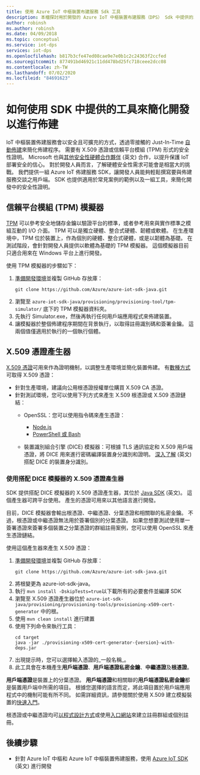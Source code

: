 ```yaml
---
title: 使用 Azure IoT 中樞裝置布建服務 Sdk 工具
description: 本檔探討用於開發的 Azure IoT 中樞裝置布建服務（DPS） Sdk 中提供的工具
author: robinsh
ms.author: robinsh
ms.date: 04/09/2018
ms.topic: conceptual
ms.service: iot-dps
services: iot-dps
ms.openlocfilehash: b817b3cfe47ed08cae9e7e0b1c2c24363f2ccfed
ms.sourcegitcommit: 877491bd46921c11dd478bd25fc718ceee2dcc08
ms.contentlocale: zh-TW
ms.lasthandoff: 07/02/2020
ms.locfileid: "84691623"
---
```

# <a name="how-to-use-tools-provided-in-the-sdks-to-simplify-development-for-provisioning"></a>如何使用 SDK 中提供的工具來簡化開發以進行佈建
IoT 中樞裝置佈建服務會以安全且可擴充的方式，透過零接觸的 Just-In-Time [自動佈建](concepts-auto-provisioning.md)來簡化佈建程序。  需要有 X.509 憑證或信賴平台模組 (TPM) 形式的安全性證明。  Microsoft 也與[其他安全性硬體合作夥伴](https://azure.microsoft.com/blog/azure-iot-supports-new-security-hardware-to-strengthen-iot-security/) \(英文\) 合作，以提升保護 IoT 部署安全的信心。 對於開發人員而言，了解硬體安全性需求可能會是相當大的挑戰。 我們提供一組 Azure IoT 佈建服務 SDK，讓開發人員能夠輕鬆撰寫要與佈建服務交談之用戶端。 SDK 也提供適用於常見案例的範例以及一組工具，來簡化開發中的安全性證明。

## <a name="trusted-platform-module-tpm-simulator"></a>信賴平台模組 (TPM) 模擬器
[TPM](https://docs.microsoft.com/azure/iot-dps/concepts-security) 可以參考安全地儲存金鑰以驗證平台的標準，或者參考用來與實作標準之模組互動的 I/O 介面。 TPM 可以是獨立硬體、整合式硬體、韌體或軟體。  在生產環境中，TPM 位於裝置上，作為個別的硬體、整合式硬體，或是以韌體為基礎。 在測試階段，會針對開發人員提供以軟體為基礎的 TPM 模擬器。  這個模擬器目前只適合用來在 Windows 平台上進行開發。

使用 TPM 模擬器的步驟如下：
1. [準備開發環境](https://docs.microsoft.com/azure/iot-dps/quick-enroll-device-x509-java)並複製 GitHub 存放庫：
   ```
   git clone https://github.com/Azure/azure-iot-sdk-java.git
   ```
2. 瀏覽至 ```azure-iot-sdk-java/provisioning/provisioning-tool/tpm-simulator/``` 底下的 TPM 模擬器資料夾。
3. 先執行 Simulator.exe，然後再執行任何用戶端應用程式來佈建裝置。
4. 讓模擬器於整個佈建程序期間在背景執行，以取得註冊識別碼和簽署金鑰。  這兩個值僅適用於執行的一個執行個體。

## <a name="x509-certificate-generator"></a>X.509 憑證產生器
[X.509 憑證](https://docs.microsoft.com/azure/iot-dps/concepts-security#x509-certificates)可用來作為證明機制，以調整生產環境並簡化裝置佈建。  有[數種方式](https://docs.microsoft.com/azure/iot-hub/iot-hub-x509ca-overview#how-to-get-an-x509-ca-certificate)可取得 X.509 憑證：
* 針對生產環境，建議向公用根憑證授權單位購買 X.509 CA 憑證。
* 針對測試環境，您可以使用下列方式來產生 X.509 根憑證或 X.509 憑證鏈結：
    * OpenSSL：您可以使用指令碼來產生憑證：
        * [Node.js](https://github.com/Azure/azure-iot-sdk-node/tree/master/provisioning/tools)
        * [PowerShell 或 Bash](https://github.com/Azure/azure-iot-sdk-c/blob/master/tools/CACertificates/CACertificateOverview.md)
        
    * 裝置識別組合引擎 (DICE) 模擬器：可根據 TLS 通訊協定和 X.509 用戶端憑證，將 DICE 用來進行密碼編譯裝置身分識別和證明。  [深入了解](https://www.microsoft.com/research/publication/device-identity-dice-riot-keys-certificates/) \(英文\) 搭配 DICE 的裝置身分識別。

### <a name="using-x509-certificate-generator-with-dice-emulator"></a>使用搭配 DICE 模擬器的 X.509 憑證產生器
SDK 提供搭配 DICE 模擬器的 X.509 憑證產生器，其位於 [Java SDK](https://github.com/Azure/azure-iot-sdk-java/tree/master/provisioning/provisioning-tools/provisioning-x509-cert-generator) \(英文\)。  這個產生器可跨平台使用。  產生的憑證可用來以其他語言進行開發。

目前，DICE 模擬器會輸出根憑證、中繼憑證、分葉憑證和相關聯的私密金鑰。  不過，根憑證或中繼憑證無法用於簽署個別的分葉憑證。  如果您想要測試使用單一簽署憑證來簽署多個裝置之分葉憑證的群組註冊案例，您可以使用 OpenSSL 來產生憑證鏈結。

使用這個產生器來產生 X.509 憑證：
1. [準備開發環境](https://docs.microsoft.com/azure/iot-dps/quick-enroll-device-x509-java)並複製 GitHub 存放庫：
   ```
   git clone https://github.com/Azure/azure-iot-sdk-java.git
   ```
2. 將根變更為 azure-iot-sdk-java。
3. 執行 ```mvn install -DskipTests=true```以下載所有的必要套件並編譯 SDK
4. 瀏覽至 X.509 憑證產生器位於 ```azure-iot-sdk-java/provisioning/provisioning-tools/provisioning-x509-cert-generator``` 中的根。
5. 使用 ```mvn clean install``` 進行建置
6. 使用下列命令來執行工具：
   ```
   cd target
   java -jar ./provisioning-x509-cert-generator-{version}-with-deps.jar
   ```
7. 出現提示時，您可以選擇輸入憑證的_一般名稱_。
8. 此工具會在本機產生**用戶端憑證**、**用戶端憑證私密金鑰**、**中繼憑證**及**根憑證**。

**用戶端憑證**是裝置上的分葉憑證。  **用戶端憑證**和相關聯的**用戶端憑證私密金鑰**都是裝置用戶端中所需的項目。 根據您選擇的語言而定，將此項目置於用戶端應用程式中的機制可能有所不同。  如需詳細資訊，請參閱關於使用 X.509 建立模擬裝置的[快速入門](https://docs.microsoft.com/azure/iot-dps/quick-create-simulated-device-x509)。

根憑證或中繼憑證均可[以程式設計方式](https://docs.microsoft.com/azure/iot-dps/how-to-manage-enrollments-sdks)或使用[入口網站](https://docs.microsoft.com/azure/iot-dps/how-to-manage-enrollments)來建立註冊群組或個別註冊。

## <a name="next-steps"></a>後續步驟
* 針對 Azure IoT 中樞和 Azure IoT 中樞裝置佈建服務，使用 [Azure IoT SDK]( https://github.com/Azure/azure-iot-sdks) \(英文\) 進行開發
